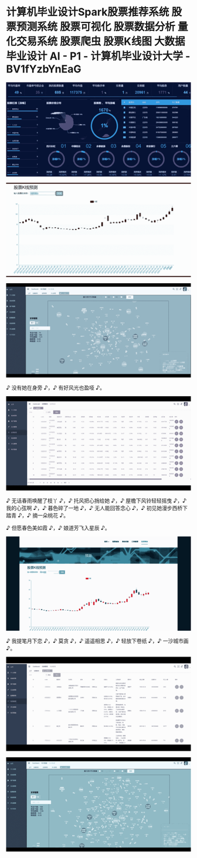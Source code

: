 # 计算机毕业设计Spark股票推荐系统 股票预测系统 股票可视化 股票数据分析 量化交易系统 股票爬虫 股票K线图 大数据毕业设计 AI - P1 - 计算机毕业设计大学 - BV1fYzbYnEaG

![](img/d8ec3be7887f94b4a7eab445e9c5ac31_0.png)

![](img/d8ec3be7887f94b4a7eab445e9c5ac31_1.png)

![](img/d8ec3be7887f94b4a7eab445e9c5ac31_2.png)

♪ 没有她在身旁 ♪，♪ 有好风光也盈哑 ♪。

![](img/d8ec3be7887f94b4a7eab445e9c5ac31_4.png)

♪ 无话春雨唤醒了枝丫 ♪，♪ 托风把心捎给她 ♪，♪ 屋檐下风铃轻轻摇曳 ♪，♪ 我的心弦啊 ♪，♪ 暮色碎了一地 ♪，♪ 无人能回答念心 ♪，♪ 初见她漫步西桥下踏青 ♪，♪ 摘一朵桃花 ♪。

♪ 但愿春色美如霞 ♪，♪ 娘道芳飞入星辰 ♪。

![](img/d8ec3be7887f94b4a7eab445e9c5ac31_6.png)

♪ 我提笔月下恋 ♪，♪ 莫贪 ♪，♪ 遥遥相思 ♪，♪ 轻放下卷纸 ♪，♪ 一沙城市画 ♪。

![](img/d8ec3be7887f94b4a7eab445e9c5ac31_8.png)

![](img/d8ec3be7887f94b4a7eab445e9c5ac31_9.png)